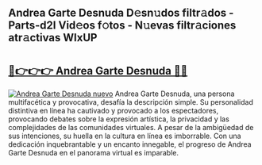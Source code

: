 ## Andrea Garte Desnuda D𝚎sn𝚞dos filtr𝚊dos - Parts-d2I Vid𝚎os f𝚘tos - N𝚞evas filtr𝚊ciones atr𝚊ctivas WIxUP

# <h2><a href="http://mb1jw1.tromn.icu/?c=Andrea+Garte+Desnuda">🔗👉👉👉 Andrea Garte Desnuda 🔗🔗</a></h2>

[![Andrea Garte Desnuda nuevo](https://i.imgur.com/pEAQMta.gif)](http://mb1jw1.tromn.icu/?c=Andrea+Garte+Desnuda)
Andrea Garte Desnuda, una persona multifacética y provocativa, desafía la descripción simple. Su personalidad distintiva en línea ha cautivado y provocado a los espectadores, provocando debates sobre la expresión artística, la privacidad y las complejidades de las comunidades virtuales. A pesar de la ambigüedad de sus intenciones, su huella en la cultura en línea es imborrable. Con una dedicación inquebrantable y un encanto innegable, el progreso de Andrea Garte Desnuda en el panorama virtual es imparable.
